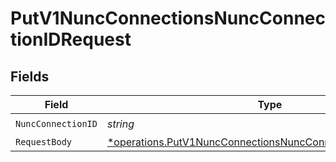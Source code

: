 # PutV1NuncConnectionsNuncConnectionIDRequest


## Fields

| Field                                                                                                                                     | Type                                                                                                                                      | Required                                                                                                                                  | Description                                                                                                                               |
| ----------------------------------------------------------------------------------------------------------------------------------------- | ----------------------------------------------------------------------------------------------------------------------------------------- | ----------------------------------------------------------------------------------------------------------------------------------------- | ----------------------------------------------------------------------------------------------------------------------------------------- |
| `NuncConnectionID`                                                                                                                        | *string*                                                                                                                                  | :heavy_check_mark:                                                                                                                        | N/A                                                                                                                                       |
| `RequestBody`                                                                                                                             | [*operations.PutV1NuncConnectionsNuncConnectionIDRequestBody](../../models/operations/putv1nuncconnectionsnuncconnectionidrequestbody.md) | :heavy_minus_sign:                                                                                                                        | N/A                                                                                                                                       |